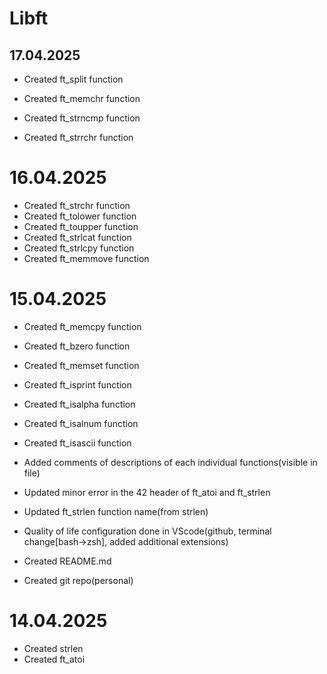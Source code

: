 # Libft
## 17.04.2025
- Created ft_split function
<!--
	Allocates memory (using malloc(3)) and returns a
copy of ’s1’ with characters from ’set’ removed
from the beginning and the end.
-->
- Created ft_memchr function
<!--
	The memchr() function scans the initial n bytes of the memory area pointed to by s for the first instance of c. Both c and the bytes of the memory area pointed to by s are interpreted as unsigned char.
-->
- Created ft_strncmp function
<!--
	The strncmp() function is similar, except it only compares the first (at most) n bytes of s1 and s2.
-->
- Created ft_strrchr function
<!--
	The strrchr() function returns a pointer to the last occurrence of the character c in the string s.
-->


# 16.04.2025
- Created ft_strchr function
	<!--
	The strchr() function returns a pointer to the first occurrence of the character c in the string s.
	-->
- Created ft_tolower function
	<!--
	tolower() converts the letter c to lower case, if possible.
	-->
- Created ft_toupper function
	<!--
	toupper() converts the letter c to upper case, if possible.
	-->
- Created ft_strlcat function
	<!--
	The strlcat() function appends the NUL-terminated string src to the end of dst. It will append at most size - strlen(dst) - 1 bytes, NUL-terminating the result.
	-->
- Created ft_strlcpy function
	<!--
	The strlcpy() function copies up to size - 1 characters from the NUL-terminated string src to dst, NUL-terminating the result.
	-->
- Created ft_memmove function
	<!--
	The memmove() function copies n bytes from memory area src to memory area dest. The memory areas may overlap: copying takes place as though the bytes in src are first copied into a temporary array that does not overlap src or dest, and the bytes are then copied from the temporary array to dest.
	-->


# 15.04.2025
- Created ft_memcpy function
	<!---
	The memcpy() function copies n bytes from memory area src to memory area dest. The memory areas must not overlap. Use memmove(3) if the memory areas do overlap.
	--->
- Created ft_bzero function
	<!--- The bzero() function sets the first n bytes of the area starting at s to zero (bytes containing aq\0aq). --->
- Created ft_memset function
	<!--- The memset() function fills the first n bytes of the memory area pointed to by s with the constant byte c. --->
- Created ft_isprint function
	<!--- checks for any printable character including space. --->
- Created ft_isalpha function
	<!--- checks for an alphabetic character; in the standard "C" locale, it is equivalent to (isupper(c) || islower(c)). In some locales, there may be additional characters for which isalpha() is true-letters which are neither upper case nor lower case. --->
- Created ft_isalnum function
	<!--- checks for an alphanumeric character; it is equivalent to (isalpha(c) || isdigit(c)). --->
- Created ft_isascii function
	<!--- checks whether c is a 7-bit unsigned char value that fits into the ASCII character set. --->
- Added comments of descriptions of each individual functions(visible in file)
- Updated minor error in the 42 header of ft_atoi and ft_strlen
- Updated ft_strlen function name(from strlen)

- Quality of life configuration done in VScode(github, terminal change[bash->zsh], added additional extensions)
- Created README.md
- Created git repo(personal)


# 14.04.2025
- Created strlen
- Created ft_atoi